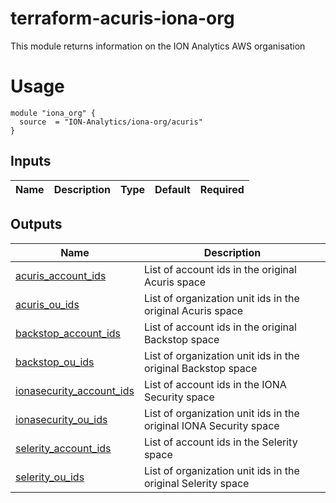 # terraform-acuris-iona-org

This module returns information on the ION Analytics AWS organisation

# Usage

```hcl
module "iona_org" {
  source  = "ION-Analytics/iona-org/acuris"
}
```

## Inputs

| Name | Description | Type | Default | Required |
|------|-------------|------|---------|:--------:|

## Outputs

| Name | Description |
|------|-------------|
| <a name="output_acuris_account_ids"></a> [acuris\_account\_ids](#output\_acuris\_account\_ids) | List of account ids in the original Acuris space |
| <a name="output_acuris_ou_ids"></a> [acuris\_ou\_ids](#output\_acuris\_ou\_ids) | List of organization unit ids in the original Acuris space |
| <a name="output_backstop_account_ids"></a> [backstop\_account\_ids](#output\_backstop\_account\_ids) | List of account ids in the original Backstop space |
| <a name="output_backstop_ou_ids"></a> [backstop\_ou\_ids](#output\_backstop\_ou\_ids) | List of organization unit ids in the original Backstop space |
| <a name="output_ionasecurity_account_ids"></a> [ionasecurity\_account\_ids](#output\_ionasecurity\_account\_ids) | List of account ids in the IONA Security space |
| <a name="output_ionasecurity_ou_ids"></a> [ionasecurity\_ou\_ids](#output\_ionasecurity\_ou\_ids) | List of organization unit ids in the original IONA Security space |
| <a name="output_selerity_account_ids"></a> [selerity\_account\_ids](#output\_selerity\_account\_ids) | List of account ids in the Selerity space |
| <a name="output_selerity_ou_ids"></a> [selerity\_ou\_ids](#output\_selerity\_ou\_ids) | List of organization unit ids in the original Selerity space |
<!-- END OF PRE-COMMIT-TERRAFORM DOCS HOOK -->
